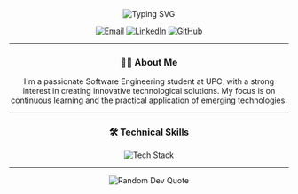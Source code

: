 <div align="center">
  <img src="https://readme-typing-svg.herokuapp.com?font=Fira+Code&size=24&duration=4000&pause=1000&color=36BCF7FF&center=true&vCenter=true&width=435&lines=Luciano+Stefano+Ruiz+Blas;Software+Developer;Innovator;Lifelong+Learner" alt="Typing SVG" />
</div>

<p align="center">
  <a href="mailto:luciano.software@hotmail.com"><img src="https://img.shields.io/badge/Email-D14836?style=for-the-badge&logo=gmail&logoColor=white" alt="Email"></a>
  <a href="https://www.linkedin.com/in/luciano-ruiz-blas/"><img src="https://img.shields.io/badge/LinkedIn-0077B5?style=for-the-badge&logo=linkedin&logoColor=white" alt="LinkedIn"></a>
  <a href="https://github.com/LucianRuiz"><img src="https://img.shields.io/badge/GitHub-100000?style=for-the-badge&logo=github&logoColor=white" alt="GitHub"></a>
</p>

---

<h3 align="center">👨‍💻 About Me</h3>

<p align="center">
I'm a passionate Software Engineering student at UPC, with a strong interest in creating innovative technological solutions. My focus is on continuous learning and the practical application of emerging technologies.
</p>

---

<h3 align="center">🛠️ Technical Skills</h3>

<p align="center">
  <img src="https://skillicons.dev/icons?i=cpp,cs,java,python,js,ts,html,css,mysql,bootstrap,tailwind,angular,react,vue,spring&perline=5" alt="Tech Stack" />
</p>

---

<div align="center">
  <img src="https://quotes-github-readme.vercel.app/api?type=horizontal&theme=tokyonight" alt="Random Dev Quote">
</div>
